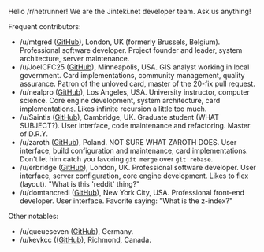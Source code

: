 Hello /r/netrunner! We are the Jinteki.net developer team. Ask us anything!

Frequent contributors:

* /u/mtgred ([GitHub](https://github.com/mtgred/)), London, UK (formerly Brussels, Belgium). Professional software developer. Project founder and leader, system architecture, server maintenance. 
* /u/JoelCFC25 ([GitHub](https://github.com/JoelCFC25)), Minneapolis, USA. GIS analyst working in local government. Card implementations, community management, quality assurance. Patron of the unloved card, master of the 20-fix pull request.
* /u/nealpro ([GitHub](https://github.com/nealterrell)), Los Angeles, USA. University instructor, computer science. Core engine development, system architecture, card implementations. Likes infinite recursion a little too much.
* /u/Saintis ([GitHub](https://github.com/Saintis)), Cambridge, UK. Graduate student (WHAT SUBJECT?). User interface, code maintenance and refactoring. Master of D.R.Y. 
* /u/zaroth ([GitHub](https://github.com/zaroth)), Poland. NOT SURE WHAT ZAROTH DOES. User interface, build configuration and maintenance, card implementations. Don't let him catch you favoring `git merge` over `git rebase`.
* /u/erbridge ([GitHub](https://github.com/erbridge)), London, UK. Professional software developer. User interface, server configuration, core engine development. Likes to flex (layout). "What is  this 'reddit' thing?"
* /u/domtancredi ([GitHub](https://github.com/domtancredi)), New York City, USA. Professional front-end developer. User interface. Favorite saying: "What is the z-index?"

Other notables:

* /u/queueseven ([GitHub](https://github.com/queueseven)), Germany.
* /u/kevkcc (([GitHub](https://github.com/kevkcc)), Richmond, Canada.
